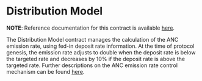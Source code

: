 # Distribution Model

**NOTE**: Reference documentation for this contract is available [here](https://docs.anchorprotocol.com/smart-contracts/money-market/distribution-model).


The Distribution Model contract manages the calculation of the ANC emission rate,
using fed-in deposit rate information. At the time of protocol genesis, the 
emission rate adjusts to double when the deposit rate is below the targeted rate
and decreases by 10% if the deposit rate is above the targeted rate. Further
descriptions on the ANC emission rate control mechanism can be found [here](https://docs.anchorprotocol.com/protocol/anchor-token-anc#anchor-token-supply).
